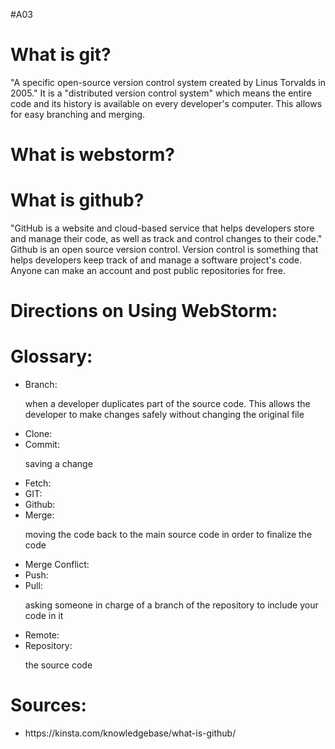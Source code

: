 #A03
<!DOCTYPE html>
<html>
  
  <h1>What is git?</h1>
  <p>"A specific open-source version control system created by Linus Torvalds in 2005."
    It is a "distributed version control system" which means the entire code and its history is available on every developer's computer. This allows for easy branching and merging.</p>

  <h1>What is webstorm?</h1>

  <h1>What is github?</h1>
  <p>"GitHub is a website and cloud-based service that helps developers store and manage their code, as well as track and control changes to their code."
    Github is an open source version control.
    Version control is something that helps developers keep track of and manage a software project's code. 
    Anyone can make an account and post public repositories for free.


  </p>


  <h1>Directions on Using WebStorm:</h1>



  <h1>Glossary:</h1> 

<ul>
  <li>Branch:</li>
  <p> when a developer duplicates part of the source code. This allows the developer to make changes safely without changing the original file</p>
  <li>Clone:</li>
  <li>Commit:</li>
  <p>saving a change</p>
  <li>Fetch:</li>
  <li>GIT:</li>
  <li>Github:</li>
  <li>Merge:</li>
  <p>moving the code back to the main source code in order to finalize the code</p>
  <li>Merge Conflict:</li>
  <li>Push:</li>
  <li>Pull:</li>
  <p>asking someone in charge of a branch of the repository to include your code in it</p>
  <li>Remote:</li>
  <li>Repository:</li>
  <p>the source code</p>
  
  </ul>



  <h1>Sources:</h1>
 
  <ul>
    <li>https://kinsta.com/knowledgebase/what-is-github/</li>
    
  </ul>
 
  
  
  </html>
  



